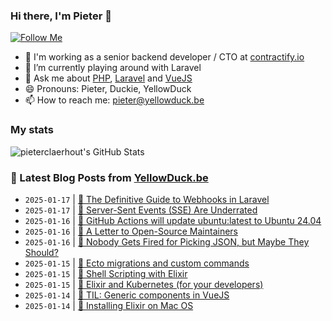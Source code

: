 ### Hi there, I'm Pieter 👋  
[![Follow Me](https://img.shields.io/github/followers/pieterclaerhout?label=Follow&style=social)](https://github.com/pieterclaerhout)

- 🏢 I'm working as a senior backend developer / CTO at [contractify.io](https://contractify.io)
- 🌱 I’m currently playing around with Laravel
- 💬 Ask me about [PHP](https://php.net), [Laravel](http://laravel.com) and [VueJS](https://vuejs.org)
- 😄 Pronouns: Pieter, Duckie, YellowDuck
- 📫 How to reach me: pieter@yellowduck.be

### My stats

![pieterclaerhout's GitHub Stats](https://github-readme-stats.vercel.app/api?username=pieterclaerhout&show_icons=true&count_private=true&line_height=40)

### 📩 Latest Blog Posts from [YellowDuck.be](https://www.yellowduck.be/)
<!-- BLOG-POST-LIST:START -->
- `2025-01-17` | [🔗 The Definitive Guide to Webhooks in Laravel](https://www.yellowduck.be/posts/the-definitive-guide-to-webhooks-in-laravel)  
- `2025-01-17` | [🔗 Server-Sent Events &lpar;SSE&rpar; Are Underrated](https://www.yellowduck.be/posts/server-sent-events-sse-are-underrated)  
- `2025-01-16` | [🐥 GitHub Actions will update ubuntu:latest to Ubuntu 24.04](https://www.yellowduck.be/posts/github-actions-will-update-ubuntu-latest-to-ubuntu-24-04)  
- `2025-01-16` | [🔗 A Letter to Open-Source Maintainers](https://www.yellowduck.be/posts/a-letter-to-open-source-maintainers)  
- `2025-01-16` | [🔗 Nobody Gets Fired for Picking JSON, but Maybe They Should?](https://www.yellowduck.be/posts/nobody-gets-fired-for-picking-json-but-maybe-they-should)  
- `2025-01-15` | [🐥 Ecto migrations and custom commands](https://www.yellowduck.be/posts/ecto-migrations-and-custom-commands)  
- `2025-01-15` | [🔗 Shell Scripting with Elixir](https://www.yellowduck.be/posts/shell-scripting-with-elixir)  
- `2025-01-15` | [🔗 Elixir and Kubernetes &lpar;for your developers&rpar;](https://www.yellowduck.be/posts/elixir-and-kubernetes-for-your-developers)  
- `2025-01-14` | [🐥 TIL: Generic components in VueJS](https://www.yellowduck.be/posts/til-generic-components-in-vuejs)  
- `2025-01-14` | [🔗 Installing Elixir on Mac OS](https://www.yellowduck.be/posts/installing-elixir-on-mac-os)  

<!-- BLOG-POST-LIST:END -->
